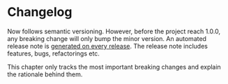 # Changelog

Now follows semantic versioning. However, before the project reach 1.0.0, any breaking change will only bump the minor version.  An automated release note is [generated on every release](https://github.com/jina-ai/now/releases). The release note includes features, bugs, refactorings etc. 

This chapter only tracks the most important breaking changes and explain the rationale behind them.

